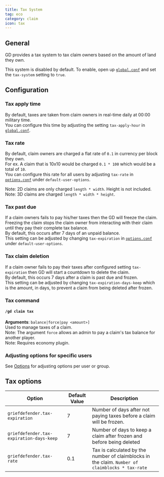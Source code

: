 ```yaml
---
title: Tax System
tag: eco
category: claim
icon: tax
---
```


## General  
GD provides a tax system to tax claim owners based on the amount of land they own.  

This system is disabled by default. To enable, open up [`global.conf`](/wiki/advanced/Global-Config.html) and set the `tax-system` setting to `true`.  

## Configuration  

### Tax apply time
By default, taxes are taken from claim owners in real-time daily at 00:00 military time.  
You can configure this time by adjusting the setting `tax-apply-hour` in [`global.conf`](/wiki/advanced/Global-Config.html).  

### Tax rate  
By default, claim owners are charged a flat rate of `0.1` in currency per block they own.  
For ex. A claim that is 10x10 would be charged `0.1 * 100` which would be a total of `10`.  
You can configure this rate for all users by adjusting `tax-rate` in [`options.conf`](/wiki/basic/Options.html) under `default-user-options`.  

Note: 2D claims are only charged `length * width`. Height is not included.  
Note: 3D claims are charged `length * width * height`.  

### Tax past due  
If a claim owners fails to pay his/her taxes then the GD will freeze the claim.  
Freezing the claim stops the claim owner from interacting with their claim until they pay their complete tax balance.  
By default, this occurs after 7 days of an unpaid balance.  
This setting can be adjusted by changing `tax-expiration` in [`options.conf`](/wiki/basic/Options.html) under `default-user-options`.  

### Tax claim deletion  
If a claim owner fails to pay their taxes after configured setting `tax-expiration` then GD will start a countdown to delete the claim.  
By default, this occurs 7 days after a claim is past due and frozen.  
This setting can be adjusted by changing `tax-expiration-days-keep` which is the amount, in days, to prevent a claim from being deleted after frozen.   

### Tax command  

#### `/gd claim tax`
**Arguments**: `balance|force|pay <amount>]`  
Used to manage taxes of a claim.  
Note: The argument `force` allows an admin to pay a claim's tax balance for another player.  
Note: Requires economy plugin.


### Adjusting options for specific users 

See [Options](/wiki/basic/Options.html) for adjusting options per user or group.


## Tax options

Option                                           | Default Value | Description | 
-------------------------------------------------|---------------|--------------|
```griefdefender.tax-expiration``` | 7		| Number of days after not paying taxes before a claim will be frozen.
```griefdefender.tax-expiration-days-keep``` | 7 		| Number of days to keep a claim after frozen and before being deleted 
```griefdefender.tax-rate``` | 0.1 | Tax is calculated by the number of claimblocks in the claim. ```Number of claimblocks * tax-rate```
